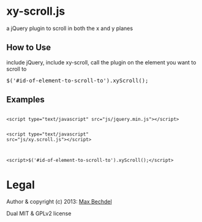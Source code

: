 # xy-scroll.js
a jQuery plugin to scroll in both the x and y planes

## How to Use
include jQuery, include xy-scroll, call the plugin on the element you want to scroll to

<pre>$('#id-of-element-to-scroll-to').xyScroll();</pre>


## Examples

<code>
&lt;script type=&quot;text/javascript&quot; src=&quot;js/jquery.min.js&quot;&gt;&lt;/script&gt;

&lt;script type=&quot;text/javascript&quot; src=&quot;js/xy.scroll.js&quot;&gt;&lt;/script&gt;

&lt;script&gt;$(&#39;#id-of-element-to-scroll-to&#39;).xyScroll();&lt;/script&gt;
</code>


# Legal

Author & copyright (c) 2013: [Max Bechdel](https://github.com/veritascs)

Dual MIT & GPLv2 license

